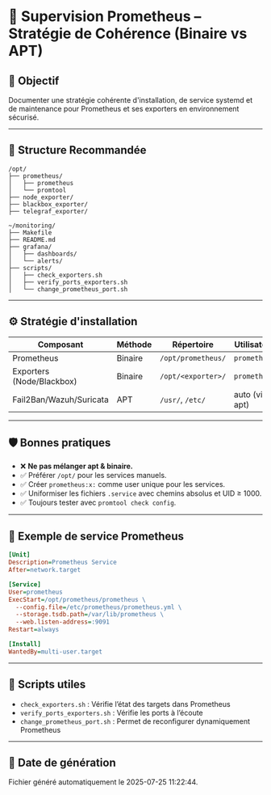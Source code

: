 # 🧠 Supervision Prometheus – Stratégie de Cohérence (Binaire vs APT)

## 📌 Objectif

Documenter une stratégie cohérente d'installation, de service systemd et de maintenance pour Prometheus et ses exporters en environnement sécurisé.

---

## 📂 Structure Recommandée

```
/opt/
├── prometheus/
│   ├── prometheus
│   └── promtool
├── node_exporter/
├── blackbox_exporter/
├── telegraf_exporter/

~/monitoring/
├── Makefile
├── README.md
├── grafana/
│   ├── dashboards/
│   └── alerts/
├── scripts/
│   ├── check_exporters.sh
│   ├── verify_ports_exporters.sh
│   └── change_prometheus_port.sh
```

---

## ⚙️ Stratégie d'installation

| Composant                  | Méthode          | Répertoire            | Utilisateur        |
|---------------------------|------------------|------------------------|--------------------|
| Prometheus                | Binaire          | `/opt/prometheus/`     | `prometheus`       |
| Exporters (Node/Blackbox) | Binaire          | `/opt/<exporter>/`     | `prometheus`       |
| Fail2Ban/Wazuh/Suricata   | APT              | `/usr/`, `/etc/`       | auto (via apt)     |

---

## 🛡️ Bonnes pratiques

- ❌ **Ne pas mélanger apt & binaire.**
- ✅ Préférer `/opt/` pour les services manuels.
- ✅ Créer `prometheus:x:` comme user unique pour les services.
- ✅ Uniformiser les fichiers `.service` avec chemins absolus et UID ≥ 1000.
- ✅ Toujours tester avec `promtool check config`.

---

## 🧪 Exemple de service Prometheus

```ini
[Unit]
Description=Prometheus Service
After=network.target

[Service]
User=prometheus
ExecStart=/opt/prometheus/prometheus \
  --config.file=/etc/prometheus/prometheus.yml \
  --storage.tsdb.path=/var/lib/prometheus \
  --web.listen-address=:9091
Restart=always

[Install]
WantedBy=multi-user.target
```

---

## 🧰 Scripts utiles

- `check_exporters.sh` : Vérifie l’état des targets dans Prometheus
- `verify_ports_exporters.sh` : Vérifie les ports à l’écoute
- `change_prometheus_port.sh` : Permet de reconfigurer dynamiquement Prometheus

---

## 📅 Date de génération

Fichier généré automatiquement le 2025-07-25 11:22:44.

